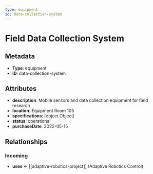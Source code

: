 ```yaml
---
type: equipment
id: data-collection-system
---
```


# Field Data Collection System

## Metadata

- **Type**: equipment
- **ID**: data-collection-system

## Attributes

- **description**: Mobile sensors and data collection equipment for field research
- **location**: Equipment Room 105
- **specifications**: [object Object]
- **status**: operational
- **purchaseDate**: 2022-05-15

## Relationships

### Incoming

- **uses** ← [[adaptive-robotics-project]] (Adaptive Robotics Control)

